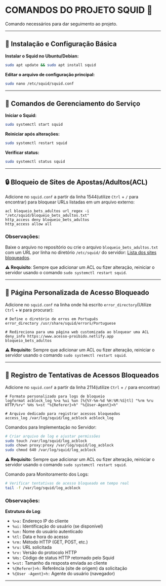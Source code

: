 # COMANDOS DO PROJETO SQUID 🦑

Comando necessários para dar seguimento ao projeto.

---

## 🔧 Instalação e Configuração Básica

**Instalar o Squid no Ubuntu/Debian:**
```bash
sudo apt update && sudo apt install squid
```

**Editar o arquivo de configuração principal:**
```bash
sudo nano /etc/squid/squid.conf
```

---

## 🚀 Comandos de Gerenciamento do Serviço

**Iniciar o Squid:**
```bash
sudo systemctl start squid
```

**Reiniciar após alterações:**
```bash
sudo systemctl restart squid
```

**Verificar status:**
```bash
sudo systemctl status squid
```

---
## 🔒 Bloqueio de Sites de Apostas/Adultos(ACL)

Adicione no `squid.conf` a partir da linha 1544(utilize `Ctrl` + `/` para encontrar) para bloquear URLs listadas em um arquivo externo:

```squidconf
acl bloqueio_bets_adultos url_regex -i "/etc/squid/bloqueio_bets_adultos.txt"
http_access deny bloqueio_bets_adultos
http_access allow all
```
### Observações:
Baixe o arquivo no repositório ou crie o arquivo `bloqueio_bets_adultos.txt` com um URL por linha no diretório `/etc/squid/` do servidor: [Lista dos sites bloqueados](https://dontpad.com/bloqueio_sites_bets_adultos).


⚠️ **Requisito**: Sempre que adicionar um ACL ou fizer alteração, reiniciar o servidor usando o comando `sudo systemctl restart squid`.

---
## 🚫 Página Personalizada de Acesso Bloqueado

Adicione no `squid.conf` na linha onde há escrito `error_directory`(Utilize `Ctrl` + `W` para procurar):

```squidconf
# Define o diretório de erros em Português
error_directory /usr/share/squid/errors/Portuguese

# Redireciona para uma página web customizada ao bloquear uma ACL
deny_info https://www.acesso-proibido.netlify.app bloqueio_bets_adultos
```
⚠️ **Requisito**: Sempre que adicionar um ACL ou fizer alteração, reiniciar o servidor usando o comando `sudo systemctl restart squid`.

---
## 📝 Registro de Tentativas de Acessos Bloqueados

Adicione no `squid.conf` a partir da linha 2114(utilize `Ctrl` + `/` para encontrar)
```squidconf
# Formato personalizado para logs de bloqueio
logformat acblock_log %>a %ui %un [%{%Y-%m-%d %H:%M:%S}tl] "%rm %ru HTTP/%rv" %Hs %<st "%{Referer}>h" "%{User-Agent}>h"

# Arquivo dedicado para registrar acessos bloqueados
access_log /var/log/squid/log_acblock acblock_log
```

Comandos para Implementação no Servidor:
```bash
# Criar arquivo de log e ajustar permissões
sudo touch /var/log/squid/log_acblock
sudo chown proxy:proxy /var/log/squid/log_acblock
sudo chmod 640 /var/log/squid/log_acblock
```
⚠️ **Requisito**: Sempre que adicionar um ACL ou fizer alteração, reiniciar o servidor usando o comando `sudo systemctl restart squid`.

Comando para Monitoramento dos Logs:
```bash
# Verificar tentativas de acesso bloqueado em tempo real
tail -f /var/log/squid/log_acblock
```


### Observações:
**Estrutura do Log**:
   - `%>a:` Endereço IP do cliente
   - `%ui:` Identificação do usuário (se disponível)
   - `%un:` Nome do usuário autenticado
   - `%tl:` Data e hora do acesso
   - `%rm:` Método HTTP (GET, POST, etc.)
   - `%ru:` URL solicitada
   - `%rv:` Versão do protocolo HTTP
   - `%Hs:` Código de status HTTP retornado pelo Squid
   - `%<st:` Tamanho da resposta enviada ao cliente
   - `%{Referer}>h:` Referência (site de origem) da solicitação
   - `%{User -Agent}>h:` Agente do usuário (navegador)

---
